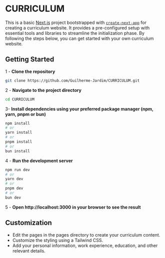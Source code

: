 # CURRICULUM

This is a basic [Next.js](https://nextjs.org/) project bootstrapped with [`create-next-app`](https://github.com/vercel/next.js/tree/canary/packages/create-next-app) for creating a curriculum website. It provides a pre-configured setup with essential tools and libraries to streamline the initialization phase. By following the steps below, you can get started with your own curriculum website.

## Getting Started

1 - **Clone the repository**

```bash
git clone https://github.com/Guilherme-Jardim/CURRICULUM.git
```
2 - **Navigate to the project directory**

```bash
cd CURRICULUM
```

3- **Install dependencies using your preferred package manager (npm, yarn, pnpm or bun)**

```bash
npm install
# or
yarn install
# or
pnpm install
# or
bun install
```

4 - **Run the development server**

```bash
npm run dev
# or
yarn dev
# or
pnpm dev
# or
bun dev
```

5 - **Open http://localhost:3000 in your browser to see the result**

## Customization

- Edit the pages in the pages directory to create your curriculum content.
- Customize the styling using a Tailwind CSS.
- Add your personal information, work experience, education, and other relevant details.